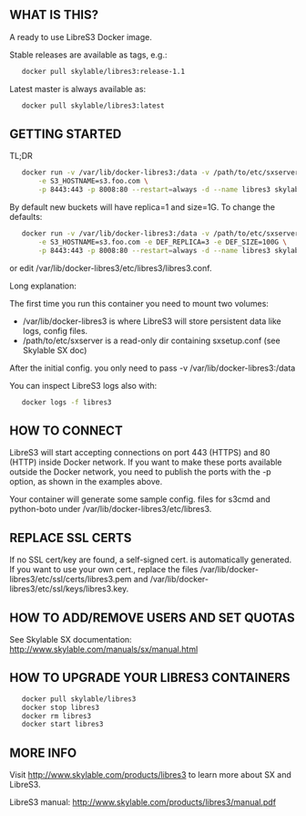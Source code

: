 ## WHAT IS THIS?

A ready to use LibreS3 Docker image.

Stable releases are available as tags, e.g.:
```bash
   docker pull skylable/libres3:release-1.1
```

Latest master is always available as:
```bash
   docker pull skylable/libres3:latest
```

## GETTING STARTED

TL;DR

```bash
   docker run -v /var/lib/docker-libres3:/data -v /path/to/etc/sxserver:/etc/sxserver:ro \
       -e S3_HOSTNAME=s3.foo.com \
       -p 8443:443 -p 8008:80 --restart=always -d --name libres3 skylable/libres3
```

By default new buckets will have replica=1 and size=1G. To change the defaults:
```bash
   docker run -v /var/lib/docker-libres3:/data -v /path/to/etc/sxserver:/etc/sxserver:ro \
       -e S3_HOSTNAME=s3.foo.com -e DEF_REPLICA=3 -e DEF_SIZE=100G \
       -p 8443:443 -p 8008:80 --restart=always -d --name libres3 skylable/libres3
```

or edit /var/lib/docker-libres3/etc/libres3/libres3.conf.

Long explanation:

The first time you run this container you need to mount two volumes:

- /var/lib/docker-libres3 is where LibreS3 will store persistent data like logs, config files.
- /path/to/etc/sxserver is a read-only dir containing sxsetup.conf (see Skylable SX doc)

After the initial config. you only need to pass -v /var/lib/docker-libres3:/data

You can inspect LibreS3 logs also with: 
```bash
   docker logs -f libres3
```

## HOW TO CONNECT

LibreS3 will start accepting connections  on port 443 (HTTPS) and 80 (HTTP) inside 
Docker network.
If you want to make these ports available outside the Docker network, you need 
to publish the ports with the -p option, as shown in the examples above.

Your container will generate some sample config. files for s3cmd and python-boto under 
/var/lib/docker-libres3/etc/libres3.

## REPLACE SSL CERTS

If no SSL cert/key are found, a self-signed cert. is automatically generated.
If you want to use your own cert., replace the files /var/lib/docker-libres3/etc/ssl/certs/libres3.pem
and /var/lib/docker-libres3/etc/ssl/keys/libres3.key.

## HOW TO ADD/REMOVE USERS AND SET QUOTAS

See Skylable SX documentation: http://www.skylable.com/manuals/sx/manual.html

## HOW TO UPGRADE YOUR LIBRES3 CONTAINERS

```bash 
   docker pull skylable/libres3
   docker stop libres3
   docker rm libres3
   docker start libres3
```

## MORE INFO

Visit http://www.skylable.com/products/libres3 to learn more about SX and LibreS3.

LibreS3 manual: http://www.skylable.com/products/libres3/manual.pdf

